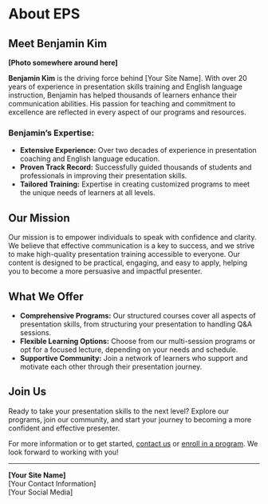 # About EPS

## Meet Benjamin Kim

**[Photo somewhere around here]**

**Benjamin Kim** is the driving force behind [Your Site Name]. With over 20 years of experience in presentation skills training and English language instruction, Benjamin has helped thousands of learners enhance their communication abilities. His passion for teaching and commitment to excellence are reflected in every aspect of our programs and resources.

### Benjamin’s Expertise:

- **Extensive Experience:** Over two decades of experience in presentation coaching and English language education.
- **Proven Track Record:** Successfully guided thousands of students and professionals in improving their presentation skills.
- **Tailored Training:** Expertise in creating customized programs to meet the unique needs of learners at all levels.

## Our Mission

Our mission is to empower individuals to speak with confidence and clarity. We believe that effective communication is a key to success, and we strive to make high-quality presentation training accessible to everyone. Our content is designed to be practical, engaging, and easy to apply, helping you to become a more persuasive and impactful presenter.

## What We Offer

- **Comprehensive Programs:** Our structured courses cover all aspects of presentation skills, from structuring your presentation to handling Q&A sessions.
- **Flexible Learning Options:** Choose from our multi-session programs or opt for a focused lecture, depending on your needs and schedule.
- **Supportive Community:** Join a network of learners who support and motivate each other through their presentation journey.

## Join Us

Ready to take your presentation skills to the next level? Explore our programs, join our community, and start your journey to becoming a more confident and effective presenter.

For more information or to get started, [contact us](#) or [enroll in a program](#). We look forward to working with you!

---

**[Your Site Name]**  
[Your Contact Information]  
[Your Social Media]

